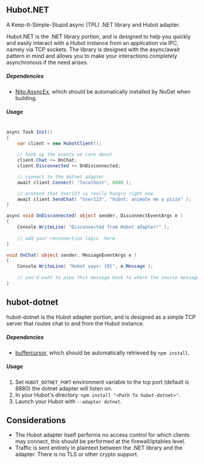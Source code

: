 ## Hubot.NET
A Keep-It-Simple-Stupid async (TPL) .NET library and Hubot adapter.

Hubot.NET is the .NET library portion, and is designed to help you quickly and easily interact with a Hubot instance from an application via IPC, namely via TCP sockets. The library is designed with the async/await pattern in mind and allows you to make your interactions completely asynchronous if the need arises.

##### Dependencies
* [Nito.AsyncEx](https://www.nuget.org/packages/Nito.AsyncEx), which should be automatically installed by NuGet when building.

##### Usage
```csharp

async Task Init()
{
    var client = new HubotClient();
    
    // hook up the events we care about
    client.Chat += OnChat;
    client.Disconnected += OnDisconnected;

    // connect to the dotnet adapter
    await client.Connect( "localhost", 8880 );

    // pretend that User123 is really hungry right now
    await client.SendChat( "User123", "hubot: animate me a pizza" );
}

async void OnDisconnected( object sender, DisconnectEventArgs e )
{
    Console.WriteLine( "Disconnected from Hubot adapter!" );
    
    // add your reconnection logic  here
}

void OnChat( object sender, MessageEventArgs e )
{
    Console.WriteLine( "Hubot says: {0}", e.Message );
    
    // you'd want to pipe this message back to where the source message originally came from
}
```

## hubot-dotnet
hubot-dotnet is the Hubot adapter portion, and is designed as a simple TCP server that routes chat to and from the Hubot instance.

##### Dependencies
* [buffercursor](https://www.npmjs.com/package/buffercursor), which should be automatically retrieved by `npm install`.

##### Usage
1. Set `HUBOT_DOTNET_PORT` environment variable to the tcp port (default is 8880) the dotnet adapter will listen on.
2. In your Hubot's directory: `npm install "<Path To hubot-dotnet>"`.
3. Launch your Hubot with `--adapter dotnet`.

## Considerations
* The Hubot adapter itself performs no access control for which clients may connect, this should be performed at the firewall/iptables level.
* Traffic is sent entirely in plaintext between the .NET library and the adapter. There is no TLS or other crypto support.
